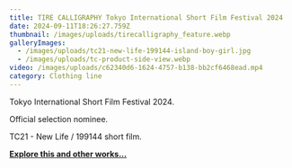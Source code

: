 ```yaml
---
title: TIRE CALLIGRAPHY Tokyo International Short Film Festival 2024
date: 2024-09-11T18:26:27.759Z
thumbnail: /images/uploads/tirecalligraphy_feature.webp
galleryImages:
  - /images/uploads/tc21-new-life-199144-island-boy-girl.jpg
  - /images/uploads/tc-product-side-view.webp
video: /images/uploads/c62340d6-1624-4757-b138-bb2cf6468ead.mp4
category: Clothing line
---
```

Tokyo International Short Film Festival 2024.

Official selection nominee. 

TC21 - New Life / 199144 short film. 

**[Explore this and other works... ](https://www.youtube.com/@tirecalligraphy)**